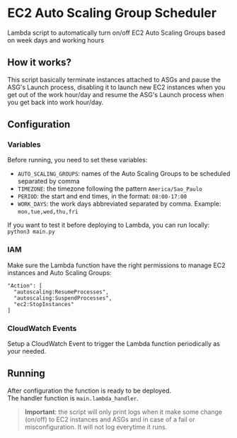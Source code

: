 # EC2 Auto Scaling Group Scheduler
Lambda script to automatically turn on/off EC2 Auto Scaling Groups based on week days and working hours

## How it works?

This script basically terminate instances attached to ASGs and pause the ASG's Launch process, disabling it to launch new EC2 instances when you get out of the work hour/day and resume the ASG's Launch process when you get back into work hour/day.

## Configuration

### Variables

Before running, you need to set these variables:

- `AUTO_SCALING_GROUPS`: names of the Auto Scaling Groups to be scheduled separated by comma
- `TIMEZONE`: the timezone following the pattern `America/Sao_Paulo`
- `PERIOD`: the start and end times, in the format: `08:00-17:00`
- `WORK_DAYS`: the work days abbreviated separated by comma. Example: `mon,tue,wed,thu,fri`

If you want to test it before deploying to Lambda, you can run locally: `python3 main.py`

### IAM

Make sure the Lambda function have the right permissions to manage EC2 instances and Auto Scaling Groups:

    "Action": [
      "autoscaling:ResumeProcesses",
      "autoscaling:SuspendProcesses",
      "ec2:StopInstances"
    ]

### CloudWatch Events

Setup a CloudWatch Event to trigger the Lambda function periodically as your needed.

## Running

After configuration the function is ready to be deployed.  
The handler function is `main.lambda_handler`.

> **Important**: the script will only print logs when it make some change (on/off) to EC2 instances and ASGs and in case of a fail or misconfiguration. It will not log everytime it runs.